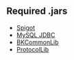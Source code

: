 Required .jars
--------------
* [Spigot](http://ci.md-5.net/job/Spigot/lastSuccessfulBuild/artifact/Spigot-Server/target/spigot.jar)
* [MySQL JDBC](http://dev.mysql.com/downloads/connector/j/)
* [BKCommonLib](http://dev.bukkit.org/bukkit-plugins/bkcommonlib/)
* [ProtocolLib](http://dev.bukkit.org/bukkit-plugins/protocollib/)


